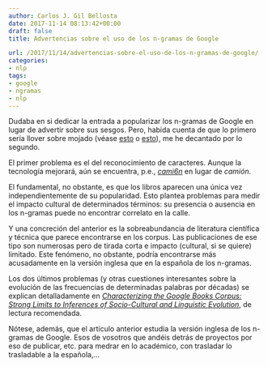 ```yaml
---
author: Carlos J. Gil Bellosta
date: 2017-11-14 08:13:42+00:00
draft: false
title: Advertencias sobre el uso de los n-gramas de Google

url: /2017/11/14/advertencias-sobre-el-uso-de-los-n-gramas-de-google/
categories:
- nlp
tags:
- google
- ngramas
- nlp
---
```


Dudaba en si dedicar la entrada a popularizar los n-gramas de Google en lugar de advertir sobre sus sesgos. Pero, habida cuenta de que lo primero sería llover sobre mojado (véase [esto](https://www.datanalytics.com/2016/09/23/importa-mas-la-causalidad-hoy-en-dia/) o [esto](https://www.datanalytics.com/2017/02/02/cuanto-durara-la-solo-nostalgia/)), me he decantado por lo segundo.

El primer problema es el del reconocimiento de caracteres. Aunque la tecnología mejorará, aún se encuentra, p.e., [_cami6n_](https://books.google.com/ngrams/graph?content=cami6n&year_start=1800&year_end=2000&corpus=15&smoothing=3&share=&direct_url=t1%3B%2Ccami6n%3B%2Cc0) en lugar de _camión_.

El fundamental, no obstante, es que los libros aparecen una única vez independientemente de su popularidad. Esto plantea problemas para medir el impacto cultural de determinados términos: su presencia o ausencia en los n-gramas puede no encontrar correlato en la calle.

Y una concreción del anterior es la sobreabundancia de literatura científica y técnica que parece encontrarse en los corpus. Las publicaciones de ese tipo son numerosas pero de tirada corta e impacto (cultural, si se quiere) limitado. Este fenómeno, no obstante, podría encontrarse más acusadamente en la versión inglesa que en la española de los n-gramas.

Los dos últimos problemas (y otras cuestiones interesantes sobre la evolución de las frecuencias de determinadas palabras por décadas) se explican detalladamente en [_Characterizing the Google Books Corpus: Strong Limits to Inferences of Socio-Cultural and Linguistic Evolution_](http://journals.plos.org/plosone/article?id=10.1371/journal.pone.0137041), de lectura recomendada.

Nótese, además, que el artículo anterior estudia la versión inglesa de los n-gramas de Google. Esos de vosotros que andéis detrás de proyectos por eso de publicar, etc. para medrar en lo académico, con trasladar lo trasladable a la española,...



